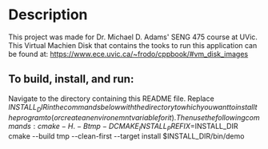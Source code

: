 # Description
This project was made for Dr. Michael D. Adams' SENG 475 course at UVic.
This Virtual Machien Disk that contains the tooks to run this application can be found at: https://www.ece.uvic.ca/~frodo/cppbook/#vm_disk_images

## To build, install, and run:
Navigate to the directory containing this README file.
Replace $INSTALL_DIR in the commands below with the directory to which you want to 
    install the program to (or create an environemnt variable for it).
Then use the following commands:
    cmake -H. -Btmp -DCMAKE_INSTALL_PREFIX=$INSTALL_DIR
    cmake --build tmp --clean-first --target install
    $INSTALL_DIR/bin/demo
